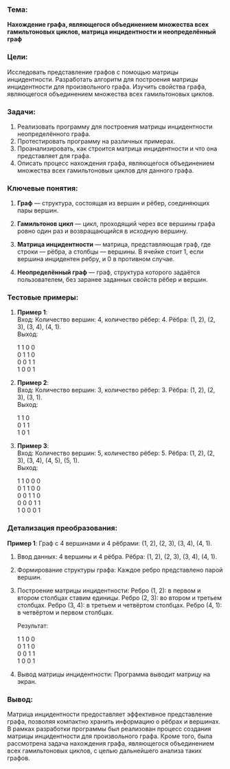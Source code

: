 ### Тема:  
**Нахождение графа, являющегося объединением множества всех гамильтоновых циклов, матрица инцидентности и неопределённый граф**

### Цели:  
 Исследовать представление графов с помощью матрицы инцидентности.
 Разработать алгоритм для построения матрицы инцидентности для произвольного графа.
 Изучить свойства графа, являющегося объединением множества всех гамильтоновых циклов.

### Задачи:  
1. Реализовать программу для построения матрицы инцидентности неопределённого графа.
2. Протестировать программу на различных примерах.
3. Проанализировать, как строится матрица инцидентности и что она представляет для графа.
4. Описать процесс нахождения графа, являющегося объединением множества всех гамильтоновых циклов для данного графа.



### Ключевые понятия:

1. **Граф** — структура, состоящая из вершин и рёбер, соединяющих пары вершин.


2. **Гамильтонов цикл** — цикл, проходящий через все вершины графа ровно один раз и возвращающийся в исходную вершину.


3. **Матрица инцидентности** — матрица, представляющая граф, где строки — рёбра, а столбцы — вершины. В ячейке стоит 1, если вершина инцидентен ребру, и 0 в противном случае.


4. **Неопределённый граф** — граф, структура которого задаётся пользователем, без заранее заданных свойств рёбер и вершин.




### Тестовые примеры:

1. **Пример 1**:  
   Вход: Количество вершин: 4, количество рёбер: 4. Рёбра: (1, 2), (2, 3), (3, 4), (4, 1).  
   Выход:  
   
   1 1 0 0  
   0 1 1 0  
   0 0 1 1  
   1 0 0 1  
   

2. **Пример 2**:  
   Вход: Количество вершин: 3, количество рёбер: 3. Рёбра: (1, 2), (2, 3), (3, 1).  
   Выход:  
   
   1 1 0  
   0 1 1  
   1 0 1  
   

3. **Пример 3**:  
   Вход: Количество вершин: 5, количество рёбер: 5. Рёбра: (1, 2), (2, 3), (3, 4), (4, 5), (5, 1).  
   Выход:  
   
   1 1 0 0 0  
   0 1 1 0 0  
   0 0 1 1 0  
   0 0 0 1 1  
   1 0 0 0 1  
   

### Детализация преобразования:

**Пример 1**: Граф с 4 вершинами и 4 рёбрами: (1, 2), (2, 3), (3, 4), (4, 1).

1. Ввод данных:
    4 вершины и 4 рёбра.
    Рёбра: (1, 2), (2, 3), (3, 4), (4, 1).

2. Формирование структуры графа:
    Каждое ребро представлено парой вершин.

3. Построение матрицы инцидентности:
    Ребро (1, 2): в первом и втором столбцах ставим единицы.
    Ребро (2, 3): во втором и третьем столбцах.
    Ребро (3, 4): в третьем и четвёртом столбцах.
    Ребро (4, 1): в четвёртом и первом столбцах.

   Результат:
   
   1 1 0 0  
   0 1 1 0  
   0 0 1 1  
   1 0 0 1  
   

4. Вывод матрицы инцидентности:
    Программа выводит матрицу на экран.



### Вывод:

Матрица инцидентности предоставляет эффективное представление графа, позволяя компактно хранить информацию о рёбрах и вершинах. В рамках разработки программы был реализован процесс создания матрицы инцидентности для произвольного графа. Кроме того, была рассмотрена задача нахождения графа, являющегося объединением всех гамильтоновых циклов, с целью дальнейшего анализа таких графов.

